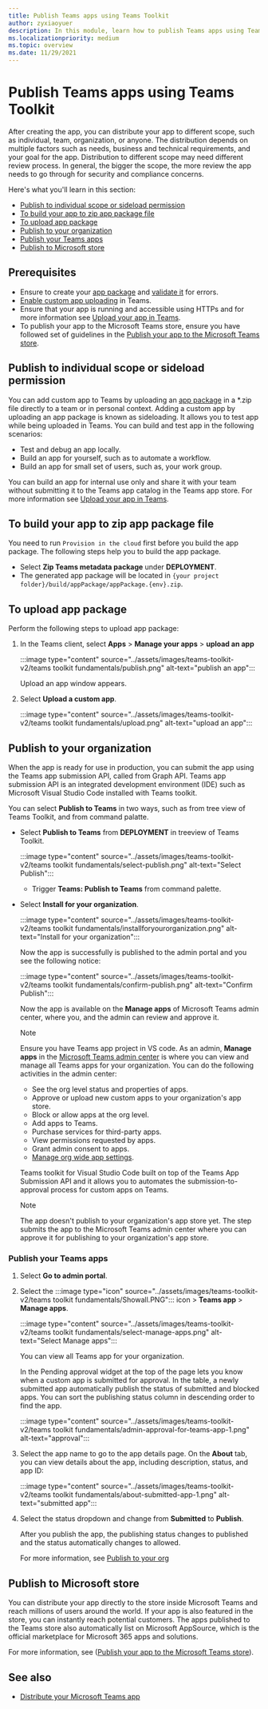 ```yaml
---
title: Publish Teams apps using Teams Toolkit
author: zyxiaoyuer
description: In this module, learn how to publish Teams apps using Teams Toolkit and publish to individual scope or sideload permission
ms.localizationpriority: medium
ms.topic: overview
ms.date: 11/29/2021
---
```



# Publish Teams apps using Teams Toolkit

After creating the app, you can distribute your app to different scope, such as individual, team, organization, or anyone. The distribution depends on multiple factors such as needs, business and technical requirements, and your goal for the app. Distribution to different scope may need different review process. In general, the bigger the scope, the more review the app needs to go through for security and compliance concerns.

Here's what you'll learn in this section:

* [Publish to individual scope or sideload permission](#publish-to-individual-scope-or-sideload-permission)
* [To build your app to zip app package file](#to-build-your-app-to-zip-app-package-file)
* [To upload app package](#to-upload-app-package)
* [Publish to your organization](#publish-to-your-organization)
* [Publish your Teams apps](#publish-your-teams-apps)
* [Publish to Microsoft store](#publish-to-microsoft-store)

## Prerequisites

* Ensure to create your [app package](~/concepts/build-and-test/apps-package.md) and [validate it](https://dev.teams.microsoft.com/appvalidation.html) for errors.
* [Enable custom app uploading](~/concepts/build-and-test/prepare-your-o365-tenant.md#enable-custom-teams-apps-and-turn-on-custom-app-uploading) in Teams.
* Ensure that your app is running and accessible using HTTPs and for more information see [Upload your app in Teams](../concepts/deploy-and-publish/apps-upload.md).
* To publish your app to the Microsoft Teams store, ensure you have followed set of guidelines in the [Publish your app to the Microsoft Teams store](../concepts/deploy-and-publish/appsource/publish.md).

## Publish to individual scope or sideload permission

You can add custom app to Teams by uploading an [app package](../concepts/build-and-test/apps-package.md) in a *.zip file directly to a team or in personal context. Adding a custom app by uploading an app package is known as sideloading. It allows you to test app while being uploaded in Teams. You can build and test app in the following scenarios:

* Test and debug an app locally.
* Build an app for yourself, such as to automate a workflow.
* Build an app for small set of users, such as, your work group.

You can build an app for internal use only and share it with your team without submitting it to the Teams app catalog in the Teams app store. For more information see [Upload your app in Teams](../concepts/deploy-and-publish/apps-upload.md).

## To build your app to zip app package file

You need to run `Provision in the cloud` first before you build the app package. The following steps help you to build the app package.

* Select **Zip Teams metadata package** under **DEPLOYMENT**.
* The generated app package will be located in `{your project folder}/build/appPackage/appPackage.{env}.zip`.

## To upload app package

Perform the following steps to upload app package:

1. In the Teams client, select **Apps** > **Manage your apps** > **upload an app**

   :::image type="content" source="../assets/images/teams-toolkit-v2/teams toolkit fundamentals/publish.png" alt-text="publish an app":::

   Upload an app window appears.

2. Select **Upload a custom app**.

   :::image type="content" source="../assets/images/teams-toolkit-v2/teams toolkit fundamentals/upload.png" alt-text="upload an app":::

## Publish to your organization

When the app is ready for use in production, you can submit the app using the Teams app submission API, called from Graph API. Teams app submission API is an integrated development environment (IDE) such as Microsoft Visual Studio Code installed with Teams toolkit.

You can select **Publish to Teams** in two ways, such as from tree view of Teams Toolkit, and from command palatte.

* Select **Publish to Teams** from **DEPLOYMENT** in treeview of Teams Toolkit.

  :::image type="content" source="../assets/images/teams-toolkit-v2/teams toolkit fundamentals/select-publish.png" alt-text="Select Publish":::

  * Trigger **Teams: Publish to Teams** from command palette.

* Select **Install for your organization**.

  :::image type="content" source="../assets/images/teams-toolkit-v2/teams toolkit fundamentals/installforyourorganization.png" alt-text="Install for your organization":::

  Now the app is successfully is published to the admin portal and you see the following notice:

  :::image type="content" source="../assets/images/teams-toolkit-v2/teams toolkit fundamentals/confirm-publish.png" alt-text="Confirm Publish":::

  Now the app is available on the **Manage apps** of Microsoft Teams admin center, where you, and the admin can review and approve it.

  > [!NOTE]
  > Ensure you have Teams app project in VS code. As an admin, **Manage apps** in the [Microsoft Teams admin center](https://admin.teams.microsoft.com/policies/manage-apps) is where you can view and manage all Teams apps for your organization. You can do the following activities in the admin center:
  >
  > * See the org level status and properties of apps.
  > * Approve or upload new custom apps to your organization's app store.
  > * Block or allow apps at the org level.
  > * Add apps to Teams.
  > * Purchase services for third-party apps.
  > * View permissions requested by apps.
  > * Grant admin consent to apps.
  > * [Manage org wide app settings](https://admin.teams.microsoft.com/policies/manage-apps).

  Teams toolkit for Visual Studio Code built on top of the Teams App Submission API and it allows you to automates the submission-to-approval process for custom apps on Teams.

  > [!NOTE]
  > The app doesn't publish to your organization's app store yet. The step submits the app to the Microsoft Teams admin center where you can approve it for publishing to your organization's app store.

### Publish your Teams apps

1. Select **Go to admin portal**.

1. Select the :::image type="icon" source="../assets/images/teams-toolkit-v2/teams toolkit fundamentals/Showall.PNG"::: icon > **Teams app** > **Manage apps**.

   :::image type="content" source="../assets/images/teams-toolkit-v2/teams toolkit fundamentals/select-manage-apps.png" alt-text="Select Manage apps":::

   You can view all Teams app for your organization.

   In the Pending approval widget at the top of the page lets you know when a custom app is submitted for approval. In the table, a newly submitted app automatically publish the status of submitted and blocked apps. You can sort the publishing status column in descending order to find the app.

   :::image type="content" source="../assets/images/teams-toolkit-v2/teams toolkit fundamentals/admin-approval-for-teams-app-1.png" alt-text="approval":::

1. Select the app name to go to the app details page. On the **About** tab, you can view details about the app, including description, status, and app ID:

   :::image type="content" source="../assets/images/teams-toolkit-v2/teams toolkit fundamentals/about-submitted-app-1.png" alt-text="submitted app":::

1. Select the status dropdown and change from **Submitted** to **Publish**.

   After you publish the app, the publishing status changes to published and the status automatically changes to allowed.

   For more information, see [Publish to your org](/MicrosoftTeams/manage-apps?toc=%2Fmicrosoftteams%2Fplatform%2Ftoc.json&bc=%2Fmicrosoftteams%2Fplatform%2Fbreadcrumb%2Ftoc.json)

## Publish to Microsoft store

You can distribute your app directly to the store inside Microsoft Teams and reach millions of users around the world. If your app is also featured in the store, you can instantly reach potential customers. The apps published to the Teams store also automatically list on Microsoft AppSource, which is the official marketplace for Microsoft 365 apps and solutions.

For more information, see ([Publish your app to the Microsoft Teams store](../concepts/deploy-and-publish/appsource/publish.md#publish-your-app-to-the-microsoft-teams-store)).

## See also

* [Distribute your Microsoft Teams app](../concepts/deploy-and-publish/apps-publish-overview.md)
